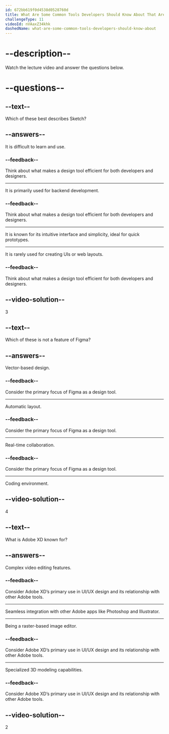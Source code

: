 ```yaml
---
id: 672bb619f0d4538d0528760d
title: What Are Some Common Tools Developers Should Know About That Are Used by Designers in the Industry?
challengeType: 11
videoId: nVAaxZ34khk
dashedName: what-are-some-common-tools-developers-should-know-about
---
```


# --description--

Watch the lecture video and answer the questions below.

# --questions--

## --text--

Which of these best describes Sketch?

## --answers--

It is difficult to learn and use.

### --feedback--

Think about what makes a design tool efficient for both developers and designers.

---

It is primarily used for backend development.

### --feedback--

Think about what makes a design tool efficient for both developers and designers.

---

It is known for its intuitive interface and simplicity, ideal for quick prototypes.

---

It is rarely used for creating UIs or web layouts.

### --feedback--

Think about what makes a design tool efficient for both developers and designers.

## --video-solution--

3

## --text--

Which of these is not a feature of Figma?

## --answers--

Vector-based design.

### --feedback--

Consider the primary focus of Figma as a design tool.

---

Automatic layout.

### --feedback--

Consider the primary focus of Figma as a design tool.

---

Real-time collaboration.

### --feedback--

Consider the primary focus of Figma as a design tool.

---

Coding environment.

## --video-solution--

4

## --text--

What is Adobe XD known for?

## --answers--

Complex video editing features.

### --feedback--

Consider Adobe XD’s primary use in UI/UX design and its relationship with other Adobe tools.

---

Seamless integration with other Adobe apps like Photoshop and Illustrator.

---

Being a raster-based image editor.

### --feedback--

Consider Adobe XD’s primary use in UI/UX design and its relationship with other Adobe tools.

---

Specialized 3D modeling capabilities.

### --feedback--

Consider Adobe XD’s primary use in UI/UX design and its relationship with other Adobe tools.

## --video-solution--

2

